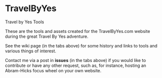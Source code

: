 # TravelByYes
Travel by Yes Tools

These are the tools and assets created for the TravelByYes.com website during the great Travel By Yes adventure.

See the wiki page (in the tabs above) for some history and links to tools and various things of interest.

Contact me via a post in **issues** (in the tabs above) if you would like to contribute or have any other request, such as, for instance, hosting an Abram-Hicks focus wheel on your own website.
